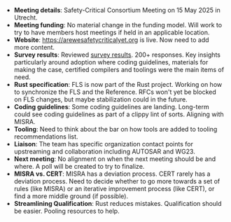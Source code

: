 - **Meeting details**: Safety-Critical Consortium Meeting on 15 May 2025 in Utrecht.
- **Meeting funding**: No material change in the funding model. Will work to try to have members host meetings if held in an applicable location.
- **Website**: https://arewesafetycriticalyet.org is live. Now need to add more content.
- **Survey results**: Reviewed [survey results](https://docs.google.com/presentation/d/1bUCP6hYtyLq3jeOgxWRv-El1Babite7o9QNXVpjdgr0/edit?slide=id.g350e3d6870f_0_25#slide=id.g350e3d6870f_0_25). 200+ responses. Key insights particularly around adoption where coding guidelines, materials for making the case, certified compilers and toolings were the main items of need.
- **Rust specification**: FLS is now part of the Rust project. Working on how to synchronize the FLS and the Reference. RFCs won't yet be blocked on FLS changes, but maybe stabilization could in the future.
- **Coding guidelines**: Some coding guidelines are landing. Long-term could see coding guidelines as part of a clippy lint of sorts. Aligning with MISRA.
- **Tooling**: Need to think about the bar on how tools are added to tooling recommendations list. 
- **Liaison**: The team has specific organization contact points for upstreaming and collaboration including AUTOSAR and WG23.
- **Next meeting**: No alignment on when the next meeting should be and where. A poll will be created to try to finalize.
- **MISRA vs. CERT**: MISRA has a deviation process. CERT rarely has a deviation process. Need to decide whether to go more towards a set of rules (like MISRA) or an iterative improvement process (like CERT), or find a more middle ground (if possible).
- **Streamlining Qualification**: Rust reduces mistakes. Qualification should be easier. Pooling resources to help.  